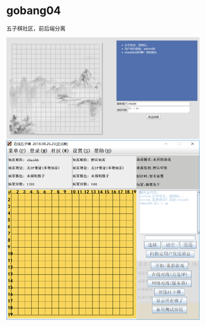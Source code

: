 # gobang04
五子棋社区，前后端分离

![WEB端截图](https://github.com/bzsome/gobang04/blob/master/doc/browser-message.png?raw=true)
![客户端截图](https://github.com/bzsome/gobang04/blob/master/doc/client.png?raw=true)
